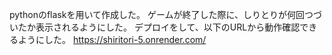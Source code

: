 pythonのflaskを用いて作成した。
ゲームが終了した際に、しりとりが何回つづいたか表示されるようにした。
デプロイをして、以下のURLから動作確認できるようにした。
https://shiritori-5.onrender.com/
